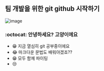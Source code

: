 ## 팀 개발을 위한 git github 시작하기

![image](https://github.com/user-attachments/assets/1169e060-6a36-4d93-9e27-743dd1581943)


### :octocat: 안녕하세요? 고양이에요

-  😁 지금 열심히 git 공부중이에요
-  😂 마크다운 문법도 배워야겠죠??
-  😁 모두 함께 파이팅
-  😒
   


